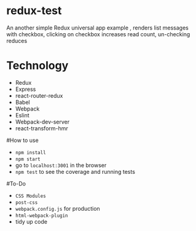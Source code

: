 # redux-test
  An another simple Redux universal app example , 
  renders list messages with checkbox, clicking on checkbox increases read count, un-checking reduces
# Technology 
- Redux
- Express
- react-router-redux
- Babel
- Webpack
- Eslint
- Webpack-dev-server
- react-transform-hmr

#How to use
- `npm install`
- `npm start`
- go to `localhost:3001` in the browser
- `npm test` to see the coverage and running tests

#To-Do
- `CSS Modules`
- `post-css`
- `webpack.config.js` for production
- `html-webpack-plugin`
- tidy up code
